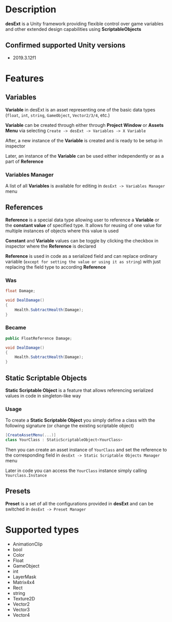 # Description

**desExt** is a Unity framework providing flexible control over game variables and other extended design capabilities using **ScriptableObjects**

## Confirmed supported Unity versions

- 2019.3.12f1

# Features

## Variables
**Variable** in desExt is an asset representing one of the basic data types (`float`, `int`, `string`, `GameObject`, `Vector2/3/4`, etc.)

**Variable** can be created through either through **Project Window** or **Assets Menu** via selecting `Create -> desExt -> Variables -> X Variable`

After, a new instance of the **Variable** is created and is ready to be setup in inspector

Later, an instance of the **Variable** can be used either independently or as a part of **Reference**

### Variables Manager

A list of all **Variables** is available for editing in `desExt -> Variables Manager` menu

## References
**Reference** is a special data type allowing user to reference a **Variable** or the **constant value** of specified type. It allows for reusing of one value for multiple instances of objects where this value is used

**Constant** and **Variable** values can be toggle by clicking the checkbox in inspector where the **Reference** is declared

**Reference** is used in code as a serialized field and can replace ordinary variable (`except for setting the value or using it as string`) with just replacing the field type to according **Reference**

### Was
``` csharp
float Damage;

void DealDamage()
{
	Health.SubtractHealth(Damage);
}
```

### Became

``` csharp
public FloatReference Damage;

void DealDamage()
{
	Health.SubtractHealth(Damage);
}
```

## Static Scriptable Objects

**Static Scriptable Object** is a feature that allows referencing serialized values in code in singleton-like way

### Usage
To create a **Static Scriptable Object** you simply define a class with the following signature (or change the existing scriptable object) 

```csharp
[CreateAssetMenu(...)]
class YourClass : StaticScriptableObject<YourClass>
```

Then you can create an asset instance of `YourClass` and set the reference to the corresponding field in `desExt -> Static Scriptable Objects Manager` menu

Later in code you can access the `YourClass` instance simply calling `Yourclass.Instance`

## Presets

**Preset** is a set of all the configurations provided in **desExt** and can be switched in `desExt -> Preset Manager`

# Supported types

- AnimationClip
- bool
- Color
- Float
- GameObject
- int
- LayerMask
- Matrix4x4
- Rect
- string
- Texture2D
- Vector2
- Vector3
- Vector4

